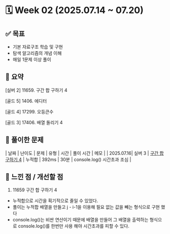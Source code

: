 # 🗓️ Week 02 (2025.07.14 ~ 07.20)

## ✅ 목표

- 기본 자료구조 학습 및 구현
- 탐색 알고리즘의 개념 이해
- 매일 1문제 이상 풀이

## 📌 요약

[실버 2] 11659. 구간 합 구하기 4

[골드 5] 1406. 에디터

[골드 4] 17299. 오등큰수

[골드 3] 17406. 배열 돌리기 4

## 🧩 풀이한 문제

| 날짜 | 난이도 | 문제 | 유형 | 시간 | 풀이 시간 | 메모 |
| 2025.07.16| 실버 3 | [구간 합 구하기 4](https://www.acmicpc.net/problem/11659) | 누적합 | 392ms | 30분 | console.log() 시간초과 조심 |

## 🤔 느낀 점 / 개선할 점

1. 11659 구간 합 구하기 4

- 누적합으로 시간을 획기적으로 줄일 수 있었다.
- 풀이는 누적합 배열을 만들고 j - i-1을 이용해 필요 없는 값을 빼는 형식으로 구현 했다
- console.log()는 비싼 연산이기 때문에 배열을 만들어 그 배열을 출력하는 형식으로 console.log()를 한번만 사용 해야 시간초과를 피할 수 있다.
